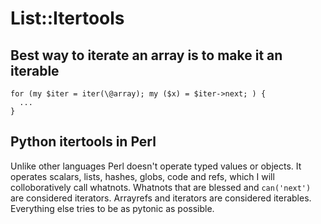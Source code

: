 # List::Itertools
## Best way to iterate an array is to make it an iterable

    for (my $iter = iter(\@array); my ($x) = $iter->next; ) {
      ...
    }

## Python itertools in Perl

Unlike other languages Perl doesn't operate typed values or objects. 
It operates scalars, lists, hashes, globs, code and refs, which I will colloboratively call whatnots.
Whatnots that are blessed and ```can('next')``` are considered iterators.
Arrayrefs and iterators are considered iterables.
Everything else tries to be as pytonic as possible.
